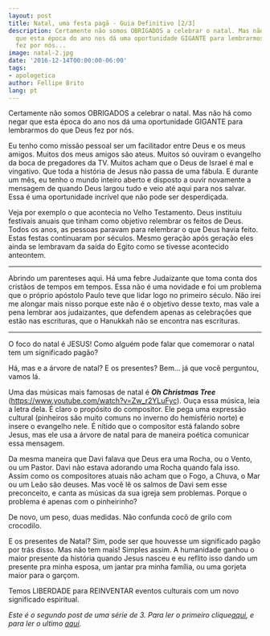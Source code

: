 ```yaml
---
layout: post
title: Natal, uma festa pagã - Guia Definitivo [2/3]
description: Certamente não somos OBRIGADOS a celebrar o natal. Mas não há como negar
  que esta época do ano nos dá uma oportunidade GIGANTE para lembrarmos do que Deus
  fez por nós...
image: natal-2.jpg
date: '2016-12-14T00:00:00-06:00'
tags:
- apologetica
author: Fellipe Brito
lang: pt
---
```


Certamente não somos OBRIGADOS a celebrar o natal. Mas não há como negar que
esta época do ano nos dá uma oportunidade GIGANTE para lembrarmos do que Deus
fez por nós.

Eu tenho como missão pessoal ser um facilitador entre Deus e os meus amigos.
Muitos dos meus amigos são ateus. Muitos só ouviram o evangelho da boca de
pregadores da TV. Muitos acham que o Deus de Israel é mal e vingativo. Que
toda a história de Jesus não passa de uma fábula. E durante um mês, eu tenho o
mundo inteiro aberto e disposto a ouvir novamente a mensagem de quando Deus
largou tudo e veio até aqui para nos salvar. Essa é uma oportunidade incrível
que não pode ser desperdiçada.

Veja por exemplo o que acontecia no Velho Testamento. Deus instituiu festivais
anuais que tinham como objetivo relembrar os feitos de Deus. Todos os anos, as
pessoas paravam para relembrar o que Deus havia feito. Estas festas
continuaram por séculos. Mesmo geração após geração eles ainda se lembravam da
saída do Egito como se tivesse acontecido anteontem.

* * *

Abrindo um parenteses aqui. Há uma febre Judaizante que toma conta dos
cristãos de tempos em tempos. Essa não é uma novidade e foi um problema que o
próprio apóstolo Paulo teve que lidar logo no primeiro século. Não irei me
alongar mais nisso porque este não é o objetivo desse texto, mas vale a pena
lembrar aos judaizantes, que defendem apenas as celebrações que estão nas
escrituras, que o Hanukkah não se encontra nas escrituras.

* * *

O foco do natal é JESUS! Como alguém pode falar que comemorar o natal tem um
significado pagão?

Há, mas e a árvore de natal? E os presentes? Bem… já que você perguntou, vamos
lá.

Uma das músicas mais famosas de natal é **_Oh Christmas Tree_**
(<https://www.youtube.com/watch?v=Zw_r2YLuFyc>). Ouça essa música, leia a
letra dela. É claro o propósito do compositor. Ele pega uma expressão cultural
(pinheiros são muito comuns no inverno do hemisfério norte) e insere o
evangelho nele. É nítido que o compositor está falando sobre Jesus, mas ele
usa a árvore de natal para de maneira poética comunicar essa mensagem.

Da mesma maneira que Davi falava que Deus era uma Rocha, ou o Vento, ou um
Pastor. Davi não estava adorando uma Rocha quando fala isso. Assim como os
compositores atuais não acham que o Fogo, a Chuva, o Mar ou um Leão são
deuses. Mas você lê os salmos de Davi sem esse preconceito, e canta as músicas
da sua igreja sem problemas. Porque o problema é apenas com o pinheirinho?

De novo, um peso, duas medidas. Não confunda cocô de grilo com crocodilo.

E os presentes de Natal? Sim, pode ser que houvesse um significado pagão por
trás disso. Mas não tem mais! Simples assim. A humanidade ganhou o maior
presente da história quando Jesus nasceu e eu reflito isso dando um presente
pra minha esposa, um jantar pra minha família, ou uma gorjeta maior para o
garçom.

Temos LIBERDADE para REINVENTAR eventos culturais com um novo significado
espiritual.

_Este é o segundo post de uma série de 3. Para ler o primeiro
clique[aqui](/pt/natal-pagao-guia-definitivo-01/), e para ler o ultimo
[aqui](/pt/natal-pagao-guia-definitivo-03/)._


